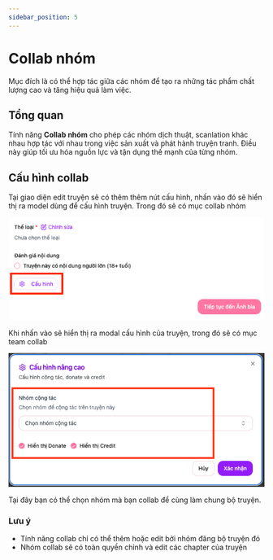 ```yaml
---
sidebar_position: 5
---
```


# Collab nhóm

Mục đích là có thể hợp tác giữa các nhóm để tạo ra những tác phẩm chất lượng cao và tăng hiệu quả làm việc.

## Tổng quan

Tính năng **Collab nhóm** cho phép các nhóm dịch thuật, scanlation khác nhau hợp tác với nhau trong việc sản xuất và phát hành truyện tranh. Điều này giúp tối ưu hóa nguồn lực và tận dụng thế mạnh của từng nhóm.

## Cấu hình collab

Tại giao diện edit truyện sẽ có thêm thêm nút cấu hình, nhấn vào đó sẽ hiển thị ra model dùng để cấu hình truyện. Trong đó sẽ có mục collab nhóm

![image](./images/configs/btn_comic_config.png)

Khi nhấn vào sẽ hiển thị ra modal cấu hình của truyện, trong đó sẽ có mục team collab

![image](./images/configs/team_collab.png)

Tại đây bạn có thể chọn nhóm mà bạn collab để cùng làm chung bộ truyện.

### Lưu ý

- Tính năng collab chỉ có thể thêm hoặc edit bởi nhóm đăng bộ truyện đó
- Nhóm collab sẽ có toàn quyền chỉnh và edit các chapter của truyện
